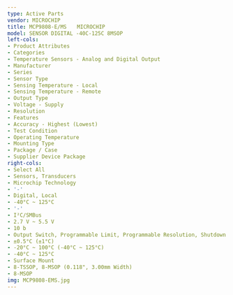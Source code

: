 ```yaml
---
type: Active Parts
vendor: MICROCHIP
title: MCP9808-E/MS　　MICROCHIP
model: SENSOR DIGITAL -40C-125C 8MSOP
left-cols:
- Product Attributes
- Categories
- Temperature Sensors - Analog and Digital Output
- Manufacturer
- Series
- Sensor Type
- Sensing Temperature - Local
- Sensing Temperature - Remote
- Output Type
- Voltage - Supply
- Resolution
- Features
- Accuracy - Highest (Lowest)
- Test Condition
- Operating Temperature
- Mounting Type
- Package / Case
- Supplier Device Package
right-cols:
- Select All
- Sensors, Transducers
- Microchip Technology
- '-'
- Digital, Local
- -40°C ~ 125°C
- '-'
- I²C/SMBus
- 2.7 V ~ 5.5 V
- 10 b
- Output Switch, Programmable Limit, Programmable Resolution, Shutdown Mode
- ±0.5°C (±1°C)
- -20°C ~ 100°C (-40°C ~ 125°C)
- -40°C ~ 125°C
- Surface Mount
- 8-TSSOP, 8-MSOP (0.118", 3.00mm Width)
- 8-MSOP
img: MCP9808-EMS.jpg
---
```

